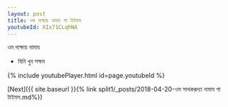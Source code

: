 ```yaml
---
layout: post
title: ওম দাক্ষায় নামায গা টাইমস
youtubeId: XIx71CLqhNA
---
```

 
 
 ওম দাক্ষায় নামায  
 
 -  যিনি খুব সক্ষম 
 
  
 
  
 
 
 
 
 
 


{% include youtubePlayer.html id=page.youtubeId %}
 
[Next]({{ site.baseurl }}{% link  split1/_posts/2018-04-20-ওম সাথকরূদ্যা নামায গা টাইমস.md%})
 
